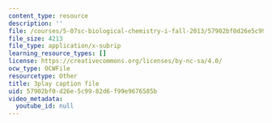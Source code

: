```yaml
---
content_type: resource
description: ''
file: /courses/5-07sc-biological-chemistry-i-fall-2013/57902bf0d26e5c9982d6f99e9676585b_bzwf2tgC23E.srt
file_size: 4213
file_type: application/x-subrip
learning_resource_types: []
license: https://creativecommons.org/licenses/by-nc-sa/4.0/
ocw_type: OCWFile
resourcetype: Other
title: 3play caption file
uid: 57902bf0-d26e-5c99-82d6-f99e9676585b
video_metadata:
  youtube_id: null
---
```


